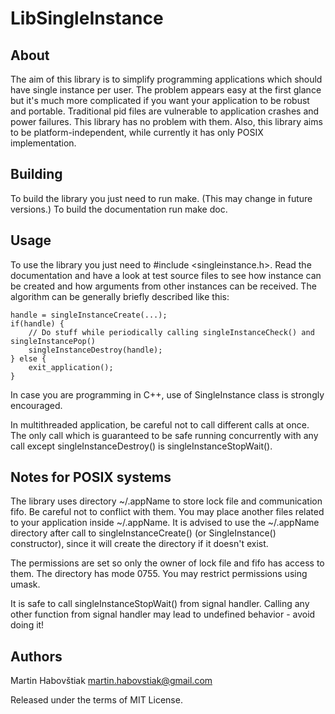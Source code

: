 LibSingleInstance
=================

About
-----

The aim of this library is to simplify programming applications which should have single instance per user. The problem appears easy at the first glance but it's much more complicated if you want your application to be robust and portable. Traditional pid files are vulnerable to application crashes and power failures. This library has no problem with them. Also, this library aims to be platform-independent, while currently it has only POSIX implementation.

Building
--------

To build the library you just need to run make. (This may change in future versions.) To build the documentation run make doc.

Usage
-----

To use the library you just need to #include <singleinstance.h>. Read the documentation and have a look at test source files to see how instance can be created and how arguments from other instances can be received. The algorithm can be generally briefly described like this:

```
handle = singleInstanceCreate(...);
if(handle) {
	// Do stuff while periodically calling singleInstanceCheck() and singleInstancePop()
	singleInstanceDestroy(handle);
} else {
	exit_application();
}
```

In case you are programming in C++, use of SingleInstance class is strongly encouraged.

In multithreaded application, be careful not to call different calls at once. The only call which is guaranteed to be safe running concurrently with any call except singleInstanceDestroy() is singleInstanceStopWait().

Notes for POSIX systems
-----------------------

The library uses directory ~/.appName to store lock file and communication fifo. Be careful not to conflict with them. You may place another files related to your application inside ~/.appName. It is advised to use the ~/.appName directory after call to singleInstanceCreate() (or SingleInstance() constructor), since it will create the directory if it doesn't exist.

The permissions are set so only the owner of lock file and fifo has access to them. The directory has mode 0755. You may restrict permissions using umask.

It is safe to call singleInstanceStopWait() from signal handler. Calling any other function from signal handler may lead to undefined behavior - avoid doing it!

Authors
-------

Martin Habovštiak <martin.habovstiak@gmail.com>

Released under the terms of MIT License.
